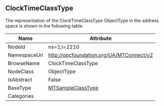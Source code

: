 <!-- objecttype -->
## ClockTimeClassType
  
<!-- end of text -->
The representation of the ClockTimeClassType ObjectType in the address space is shown in the following table:  

|Name|Attribute|
|---|---|
|NodeId|ns=1;i=2210|
|NamespaceUri|http://opcfoundation.org/UA/MTConnect/v2|
|BrowseName|ClockTimeClassType|
|NodeClass|ObjectType|
|IsAbstract|False|
|BaseType|[MTSampleClassType](../../ObjectTypes/MTSampleClassType/readme.md)|
|Categories||

